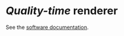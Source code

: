 # *Quality-time* renderer

See the [software documentation](https://quality-time.readthedocs.io/en/latest/software.html#renderer).
